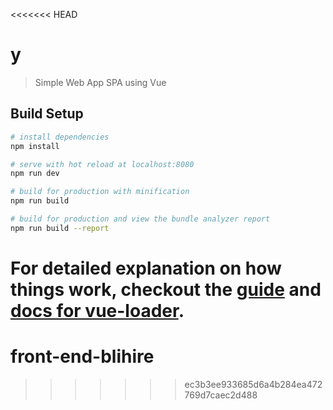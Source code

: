 <<<<<<< HEAD
# y

> Simple Web App SPA using Vue

## Build Setup

``` bash
# install dependencies
npm install

# serve with hot reload at localhost:8080
npm run dev

# build for production with minification
npm run build

# build for production and view the bundle analyzer report
npm run build --report
```

For detailed explanation on how things work, checkout the [guide](http://vuejs-templates.github.io/webpack/) and [docs for vue-loader](http://vuejs.github.io/vue-loader).
=======
# front-end-blihire
>>>>>>> ec3b3ee933685d6a4b284ea472769d7caec2d488
